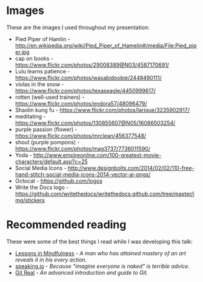 # Images

These are the images I used throughout my presentation:

* Pied Piper of Hamlin - http://en.wikipedia.org/wiki/Pied_Piper_of_Hamelin#/media/File:Pied_piper.jpg
* cap on books - https://www.flickr.com/photos/29008389@N03/4587170691/
* Lulu learns patience - https://www.flickr.com/photos/wasabidoobie/2448490111/
* violas in the snow - https://www.flickr.com/photos/texaseagle/4450999617/
* rotten (well-used trainers) - https://www.flickr.com/photos/endora57/48096479/
* Shaolin kung fu - https://www.flickr.com/photos/larique/3235902917/
* meditating - https://www.flickr.com/photos/130855607@N05/16086503254/
* purple passion (flower) - https://www.flickr.com/photos/mrclean/456377548/
* shout (purple pompons) - https://www.flickr.com/photos/mag3737/7736011590/
* Yoda - http://www.empireonline.com/100-greatest-movie-characters/default.asp?c=25
* Social Media Icons - http://www.designbolts.com/2014/02/02/110-free-hand-stitch-social-media-icons-2014-vector-ai-pngs/
* Octocat - https://github.com/logos
* Write the Docs logo - https://github.com/writethedocs/writethedocs.github.com/tree/master/img/stickers

# Recommended reading

These were some of the best things I read while I was developing this talk:

* [Lessons in Mindfulness](http://zenmartialarts.com/resources_lessonsinmindfulness.php) - _A man who has attained mastery of an art reveals it in his every action._
* [speaking.io](http://speaking.io/) - _Because "imagine everyone is naked" is terrible advice._
* [Git Real](https://www.codeschool.com/courses/git-real) - _An advanced introduction and guide to Git._

